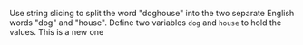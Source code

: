 Use string slicing to split the word "doghouse" into the two separate English words "dog" and "house". Define two variables `dog` and `house` to hold the values. This is a new one